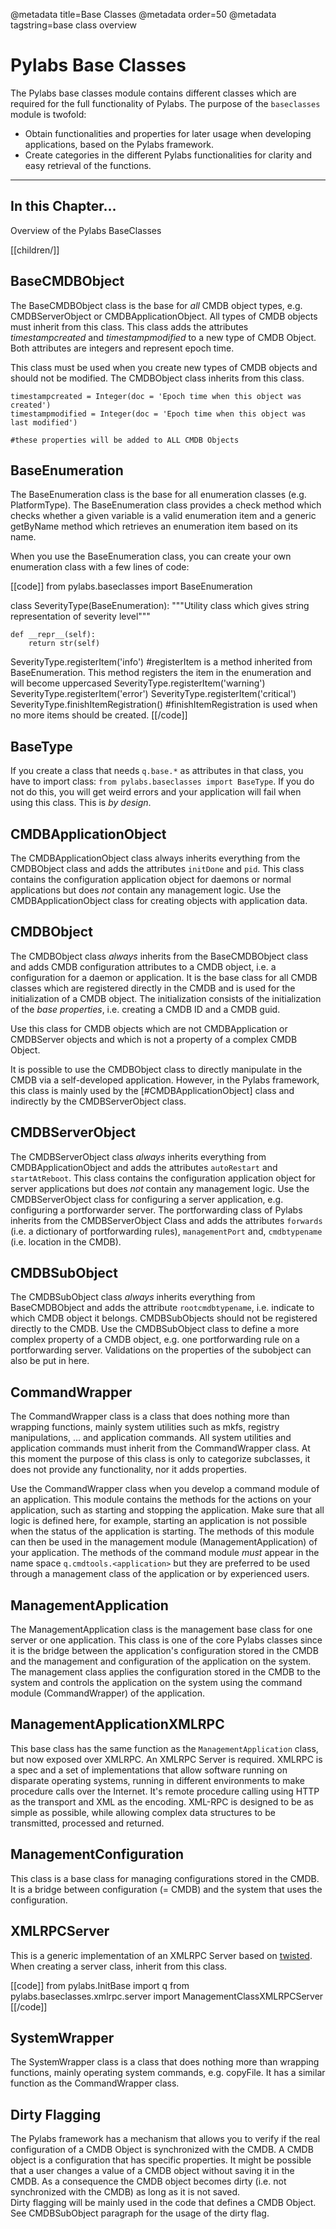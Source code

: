 @metadata title=Base Classes
@metadata order=50
@metadata tagstring=base class overview

[twisted]: http://twistedmatrix.com/trac/


# Pylabs Base Classes

The Pylabs base classes module contains different classes which are required for the full functionality of Pylabs. The purpose of the `baseclasses` module is twofold:

* Obtain functionalities and properties for later usage when developing applications, based on the Pylabs framework.
* Create categories in the different Pylabs functionalities for clarity and easy retrieval of the functions.

----
## In this Chapter...

Overview of the Pylabs BaseClasses

[[children/]]


## BaseCMDBObject
The BaseCMDBObject class is the base for _all_ CMDB object types, e.g. CMDBServerObject or CMDBApplicationObject. All types of CMDB objects must inherit from this class. This class adds the attributes _timestampcreated_ and _timestampmodified_ to a new type of CMDB Object. Both attributes are integers and represent epoch time.

This class must be used when you create new types of CMDB objects and should not be modified. The CMDBObject class inherits from this class.


    timestampcreated = Integer(doc = 'Epoch time when this object was created')
    timestampmodified = Integer(doc = 'Epoch time when this object was last modified')

    #these properties will be added to ALL CMDB Objects


## BaseEnumeration
The BaseEnumeration class is the base for all enumeration classes (e.g. PlatformType). 
The BaseEnumeration class provides a check method which checks whether a given variable is a valid enumeration item and a generic getByName method which retrieves an enumeration item based on its name.

When you use the BaseEnumeration class, you can create your own enumeration class with a few lines of code:

[[code]]
from pylabs.baseclasses import BaseEnumeration

class SeverityType(BaseEnumeration):
    """Utility class which gives string representation of severity level"""

    def __repr__(self):
        return str(self)


SeverityType.registerItem('info')      #registerItem is a method inherited from BaseEnumeration. This method registers the item in the enumeration and will become uppercased
SeverityType.registerItem('warning')
SeverityType.registerItem('error')
SeverityType.registerItem('critical')
SeverityType.finishItemRegistration()  #finishItemRegistration is used when no more items should be created.
[[/code]]


## BaseType
If you create a class that needs `q.base.*` as attributes in that class, you have to import class: `from pylabs.baseclasses import BaseType`. If you do not do this, you will get weird errors and your application will fail when using this class. 
This is _by design_.


## CMDBApplicationObject
The CMDBApplicationObject class always inherits everything from the CMDBObject class and adds the attributes `initDone` and `pid`. This class contains the configuration application object for daemons or normal applications but does _not_ contain any management logic. 
Use the CMDBApplicationObject class for creating objects with application data.


## CMDBObject
The CMDBObject class _always_ inherits from the BaseCMDBObject class and adds CMDB configuration attributes to a CMDB object, i.e. a configuration for a daemon or application. It is the base class for all CMDB classes which are registered directly in the CMDB and is used for the initialization of a CMDB object.
The initialization consists of the initialization of the _base properties_, i.e. creating a CMDB ID and a CMDB guid.

Use this class for CMDB objects which are not CMDBApplication or CMDBServer objects and which is not a property of a complex CMDB Object.

It is possible to use the CMDBObject class to directly manipulate in the CMDB via a self-developed application. However, in the Pylabs framework, this class is mainly used by the [#CMDBApplicationObject] class and indirectly by the CMDBServerObject class. 


## CMDBServerObject
The CMDBServerObject class _always_ inherits everything from CMDBApplicationObject and adds the attributes `autoRestart` and `startAtReboot`.  This class contains the configuration application object for server applications but does _not_ contain any management logic.
Use the CMDBServerObject class for configuring a server application, e.g. configuring a portforwarder server. The portforwarding class of Pylabs inherits from the CMDBServerObject Class and adds the attributes `forwards` (i.e. a dictionary of portforwarding rules), `managementPort` and, `cmdbtypename` (i.e. location in the CMDB).


## CMDBSubObject
The CMDBSubObject class _always_ inherits everything from BaseCMDBObject and adds the attribute `rootcmdbtypename`, i.e. indicate to which CMDB object it belongs. CMDBSubObjects should not be registered directly to the CMDB.
Use the CMDBSubObject class to define a more complex property of a CMDB object, e.g. one portforwarding rule on a portforwarding server. Validations on the properties of the subobject can also be put in here.


## CommandWrapper
The CommandWrapper class is a class that does nothing more than wrapping functions, mainly system utilities such as mkfs, registry manipulations, ... and application commands. All system utilities and application commands must inherit from the CommandWrapper class.
At this moment the purpose of this class is only to categorize subclasses, it does not provide any functionality, nor it adds properties.

Use the CommandWrapper class when you develop a command module of an application. This module contains the methods for the actions on your application, such as starting and stopping the application. Make sure that all logic is defined here, for example, starting an application is not possible when the status of the application is starting.
The methods of this module can then be used in the management module (ManagementApplication) of your application. The methods of the command module _must_ appear in the name space `q.cmdtools.<application>` but they are preferred to be used through a management class of the application or by experienced users.


## ManagementApplication
The ManagementApplication class is the management base class for one server or one application. This class is one of the core Pylabs classes since it is the bridge between the application's configuration stored in the CMDB and the management and configuration of the application on the system.    
The management class applies the configuration stored in the CMDB to the system and controls the application on the system using the command module (CommandWrapper) of the application.


## ManagementApplicationXMLRPC
This base class has the same function as the `ManagementApplication` class, but now exposed over XMLRPC. An XMLRPC Server is required.
XMLRPC is a spec and a set of implementations that allow software running on disparate operating systems, running in different environments to make procedure calls over the Internet.
It's remote procedure calling using HTTP as the transport and XML as the encoding. XML-RPC is designed to be as simple as possible, while allowing complex data structures to be transmitted, processed and returned.


## ManagementConfiguration
This class is a base class for managing configurations stored in the CMDB. It is a bridge between configuration (= CMDB) and the system that uses the configuration.


## XMLRPCServer
This is a generic implementation of an XMLRPC Server based on [twisted][]. When creating a server class, inherit from this class.

[[code]]
from pylabs.InitBase import q
from pylabs.baseclasses.xmlrpc.server import ManagementClassXMLRPCServer
[[/code]]


## SystemWrapper
The SystemWrapper class is a class that does nothing more than wrapping functions, mainly operating system commands, e.g. copyFile. It has a similar function as the CommandWrapper class. 


## Dirty Flagging
The Pylabs framework has a mechanism that allows you to verify if the real configuration of a CMDB Object is synchronized with the CMDB. A CMDB object is a configuration that has specific properties. It might be possible that a user changes a value of a CMDB object without saving it in the CMDB. As a consequence the CMDB object becomes dirty (i.e. not synchronized with the CMDB) as long as it is not saved.  
Dirty flagging will be mainly used in the code that defines a CMDB Object. See CMDBSubObject paragraph for the usage of the dirty flag.
